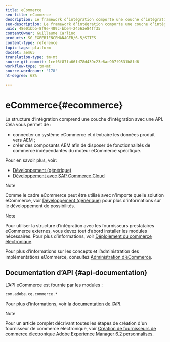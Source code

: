 ```yaml
---
title: eCommerce
seo-title: eCommerce
description: Le framework d’intégration comporte une couche d’intégration avec une API
seo-description: Le framework d’intégration comporte une couche d’intégration avec une API
uuid: 48e01bbb-8f9e-489c-bbe4-24563e84ff35
contentOwner: Guillaume Carlino
products: SG_EXPERIENCEMANAGER/6.5/SITES
content-type: reference
topic-tags: platform
docset: aem65
translation-type: tm+mt
source-git-commit: 1cef6f87fa66fd78d439c23e6ac907f9531b8fd6
workflow-type: tm+mt
source-wordcount: '178'
ht-degree: 68%

---
```


# eCommerce{#ecommerce}

La structure d’intégration comprend une couche d’intégration avec une API. Cela vous permet de :

* connecter un système eCommerce et d’extraire les données produit vers AEM ;
* créer des composants AEM afin de disposer de fonctionnalités de commerce indépendantes du moteur eCommerce spécifique.

Pour en savoir plus, voir:

* [Développement (générique)](/help/commerce/cif-classic/developing/generic.md)
* [Développement avec SAP Commerce Cloud](/help/commerce/cif-classic/developing/sap-commerce-cloud.md)

>[!NOTE]
>
>Comme le cadre eCommerce peut être utilisé avec n&#39;importe quelle solution eCommerce, voir [Développement (générique)](/help/commerce/cif-classic/developing/generic.md) pour plus d&#39;informations sur le développement de possibilités.

>[!NOTE]
>
>Pour utiliser la structure d’intégration avec les fournisseurs prestataires eCommerce externes, vous devez tout d’abord installer les modules nécessaires. Pour plus d’informations, voir [Déploiement du commerce électronique](/help/commerce/cif-classic/deploying/ecommerce.md).
>
>Pour plus d’informations sur les concepts et l’administration des implémentations eCommerce, consultez [Administration d’eCommerce](/help/commerce/cif-classic/administering/ecommerce.md).

## Documentation d’API {#api-documentation}

L’API eCommerce est fournie par les modules :

`com.adobe.cq.commerce.*`

Pour plus d’informations, voir la [documentation de l’API](https://helpx.adobe.com/experience-manager/6-5/sites/developing/using/reference-materials/javadoc/index.html).

>[!NOTE]
>
>Pour un article complet décrivant toutes les étapes de création d&#39;un fournisseur de commerce électronique, voir [Création de fournisseurs de commerce électronique Adobe Experience Manager 6.2 personnalisés](https://helpx.adobe.com/experience-manager/using/ecommerce62.html).
